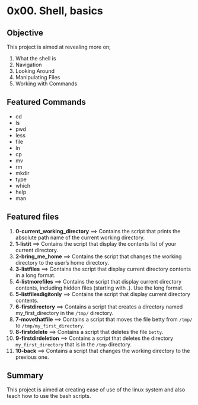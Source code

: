 # 0x00. Shell, basics

## Objective
This project is aimed at revealing more on;
1. What the shell is
2. Navigation
3. Looking Around
4. Manipulating Files
5. Working with Commands

## Featured Commands
* cd
* ls
* pwd
* less
* file
* ln
* cp
* mv
* rm
* mkdir
* type
* which
* help
* man

## Featured files
1. **0-current_working_directory** ==> Contains the script that prints the absolute path name of the current working directory.  
2. **1-listit** ==> Contains the script that display the contents list of your current directory.  
3. **2-bring_me_home** ==> Contains the script that changes the working directory to the user’s home directory.  
4. **3-listfiles** ==> Contains the script that display current directory contents in a long format.  
5. **4-listmorefiles** ==> Contains the script that display current directory contents, including hidden files (starting with .). Use the long format.  
6. **5-listfilesdigitonly** ==> Contains the script that display current directory contents.  
7. **6-firstdirectory** ==> Contains a script that creates a directory named my_first_directory in the `/tmp/` directory.  
8. **7-movethatfile** ==> Contains a script that moves the file betty from `/tmp/` to `/tmp/my_first_directory`.  
9. **8-firstdelete** ==> Contains a script that deletes the file `betty`.
10. **9-firstdirdeletion** ==> Contains a script that deletes the directory `my_first_directory` that is in the `/tmp` directory.  
11. **10-back** ==> Contains a script that changes the working directory to the previous one.


## Summary
This project is aimed at creating ease of use of the linux system and also teach how to use the bash scripts.
